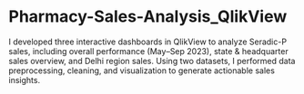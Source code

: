 # Pharmacy-Sales-Analysis_QlikView
I developed three interactive dashboards in QlikView to analyze Seradic-P sales, including overall performance (May–Sep 2023), state &amp; headquarter sales overview, and Delhi region sales. Using two datasets, I performed data preprocessing, cleaning, and visualization to generate actionable sales insights.
